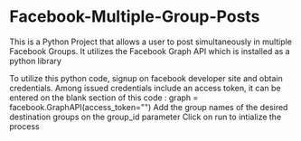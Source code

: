 # Facebook-Multiple-Group-Posts
This is a Python Project that allows a user to post simultaneously in multiple Facebook Groups. It utilizes the Facebook Graph API which is installed as a python library

To utilize this python code, signup on facebook developer site and obtain credentials.
Among issued credentials include an access token, it can be entered on the blank section of this code : graph = facebook.GraphAPI(access_token="")
Add the group names of the desired destination groups on the group_id parameter
Click on run to intialize the process
